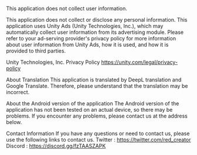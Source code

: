This application does not collect user information.

This application does not collect or disclose any personal information. This application uses Unity Ads (Unity Technologies, Inc.), which may automatically collect user information from its advertising module. Please refer to your ad-serving provider's privacy policy for more information about user information from Unity Ads, how it is used, and how it is provided to third parties.

Unity Technologies, Inc. Privacy Policy
https://unity.com/legal/privacy-policy

About Translation
This application is translated by DeepL translation and Google Translate. Therefore, please understand that the translation may be incorrect.

About the Android version of the application
The Android version of the application has not been tested on an actual device, so there may be problems. If you encounter any problems, please contact us at the address below.

Contact Information
If you have any questions or need to contact us, please use the following links to contact us.
Twitter : https://twitter.com/red_creator
Discord : https://discord.gg/fzTAASZAPK
